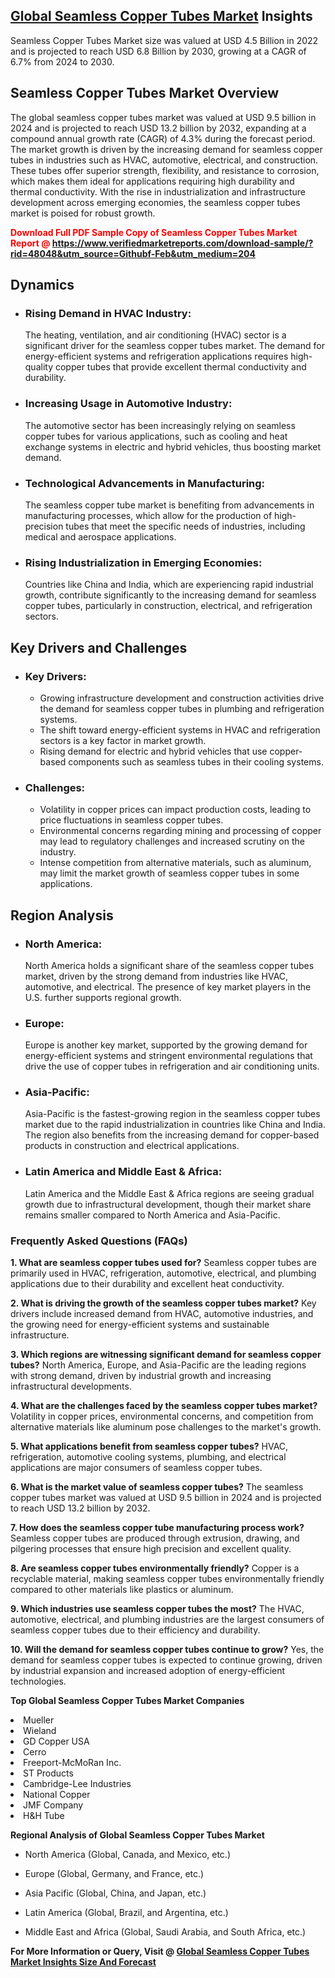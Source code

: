 <h2><a href="https://www.verifiedmarketreports.com/download-sample/?rid=48048&amp;utm_source=Githubf&amp;utm_medium=204" target="_blank">Global Seamless Copper Tubes Market</a> Insights</h2><p>Seamless Copper Tubes Market size was valued at USD 4.5 Billion in 2022 and is projected to reach USD 6.8 Billion by 2030, growing at a CAGR of 6.7% from 2024 to 2030.</p><p><h2>Seamless Copper Tubes Market Overview</h2> <p>The global seamless copper tubes market was valued at USD 9.5 billion in 2024 and is projected to reach USD 13.2 billion by 2032, expanding at a compound annual growth rate (CAGR) of 4.3% during the forecast period. The market growth is driven by the increasing demand for seamless copper tubes in industries such as HVAC, automotive, electrical, and construction. These tubes offer superior strength, flexibility, and resistance to corrosion, which makes them ideal for applications requiring high durability and thermal conductivity. With the rise in industrialization and infrastructure development across emerging economies, the seamless copper tubes market is poised for robust growth.</p> <p><strong><p><span class=""><span style="color: #ff0000;"><strong>Download Full PDF Sample Copy of Seamless Copper Tubes Market Report</strong> @ </span><a href="https://www.verifiedmarketreports.com/download-sample/?rid=48048&amp;utm_source=Githubf-Feb&amp;utm_medium=204" target="_blank">https://www.verifiedmarketreports.com/download-sample/?rid=48048&amp;utm_source=Githubf-Feb&amp;utm_medium=204</a></span></p></strong></p> <h2>Dynamics</h2> <ul> <li><h3>Rising Demand in HVAC Industry:</h3> The heating, ventilation, and air conditioning (HVAC) sector is a significant driver for the seamless copper tubes market. The demand for energy-efficient systems and refrigeration applications requires high-quality copper tubes that provide excellent thermal conductivity and durability.</li> <li><h3>Increasing Usage in Automotive Industry:</h3> The automotive sector has been increasingly relying on seamless copper tubes for various applications, such as cooling and heat exchange systems in electric and hybrid vehicles, thus boosting market demand.</li> <li><h3>Technological Advancements in Manufacturing:</h3> The seamless copper tube market is benefiting from advancements in manufacturing processes, which allow for the production of high-precision tubes that meet the specific needs of industries, including medical and aerospace applications.</li> <li><h3>Rising Industrialization in Emerging Economies:</h3> Countries like China and India, which are experiencing rapid industrial growth, contribute significantly to the increasing demand for seamless copper tubes, particularly in construction, electrical, and refrigeration sectors.</li> </ul> <h2>Key Drivers and Challenges</h2> <ul> <li><h3>Key Drivers:</h3> <ul> <li>Growing infrastructure development and construction activities drive the demand for seamless copper tubes in plumbing and refrigeration systems.</li> <li>The shift toward energy-efficient systems in HVAC and refrigeration sectors is a key factor in market growth.</li> <li>Rising demand for electric and hybrid vehicles that use copper-based components such as seamless tubes in their cooling systems.</li> </ul> </li> <li><h3>Challenges:</h3> <ul> <li>Volatility in copper prices can impact production costs, leading to price fluctuations in seamless copper tubes.</li> <li>Environmental concerns regarding mining and processing of copper may lead to regulatory challenges and increased scrutiny on the industry.</li> <li>Intense competition from alternative materials, such as aluminum, may limit the market growth of seamless copper tubes in some applications.</li> </ul> </li> </ul> <h2>Region Analysis</h2> <ul> <li><h3>North America:</h3> North America holds a significant share of the seamless copper tubes market, driven by the strong demand from industries like HVAC, automotive, and electrical. The presence of key market players in the U.S. further supports regional growth.</li> <li><h3>Europe:</h3> Europe is another key market, supported by the growing demand for energy-efficient systems and stringent environmental regulations that drive the use of copper tubes in refrigeration and air conditioning units.</li> <li><h3>Asia-Pacific:</h3> Asia-Pacific is the fastest-growing region in the seamless copper tubes market due to the rapid industrialization in countries like China and India. The region also benefits from the increasing demand for copper-based products in construction and electrical applications.</li> <li><h3>Latin America and Middle East & Africa:</h3> Latin America and the Middle East & Africa regions are seeing gradual growth due to infrastructural development, though their market share remains smaller compared to North America and Asia-Pacific.</li> </ul> <h3>Frequently Asked Questions (FAQs)</h3> <p><strong>1. What are seamless copper tubes used for?</strong> Seamless copper tubes are primarily used in HVAC, refrigeration, automotive, electrical, and plumbing applications due to their durability and excellent heat conductivity.</p> <p><strong>2. What is driving the growth of the seamless copper tubes market?</strong> Key drivers include increased demand from HVAC, automotive industries, and the growing need for energy-efficient systems and sustainable infrastructure.</p> <p><strong>3. Which regions are witnessing significant demand for seamless copper tubes?</strong> North America, Europe, and Asia-Pacific are the leading regions with strong demand, driven by industrial growth and increasing infrastructural developments.</p> <p><strong>4. What are the challenges faced by the seamless copper tubes market?</strong> Volatility in copper prices, environmental concerns, and competition from alternative materials like aluminum pose challenges to the market's growth.</p> <p><strong>5. What applications benefit from seamless copper tubes?</strong> HVAC, refrigeration, automotive cooling systems, plumbing, and electrical applications are major consumers of seamless copper tubes.</p> <p><strong>6. What is the market value of seamless copper tubes?</strong> The seamless copper tubes market was valued at USD 9.5 billion in 2024 and is projected to reach USD 13.2 billion by 2032.</p> <p><strong>7. How does the seamless copper tube manufacturing process work?</strong> Seamless copper tubes are produced through extrusion, drawing, and pilgering processes that ensure high precision and excellent quality.</p> <p><strong>8. Are seamless copper tubes environmentally friendly?</strong> Copper is a recyclable material, making seamless copper tubes environmentally friendly compared to other materials like plastics or aluminum.</p> <p><strong>9. Which industries use seamless copper tubes the most?</strong> The HVAC, automotive, electrical, and plumbing industries are the largest consumers of seamless copper tubes due to their efficiency and durability.</p> <p><strong>10. Will the demand for seamless copper tubes continue to grow?</strong> Yes, the demand for seamless copper tubes is expected to continue growing, driven by industrial expansion and increased adoption of energy-efficient technologies.</p> </p><p><strong>Top Global Seamless Copper Tubes Market Companies</strong></p><div data-test-id=""><p><li>Mueller</li><li> Wieland</li><li> GD Copper USA</li><li> Cerro</li><li> Freeport-McMoRan Inc.</li><li> ST Products</li><li> Cambridge-Lee Industries</li><li> National Copper</li><li> JMF Company</li><li> H&H Tube</li></p><div><strong>Regional Analysis of&nbsp;Global Seamless Copper Tubes Market</strong></div><ul><li dir="ltr"><p dir="ltr">North America&nbsp;(Global, Canada, and Mexico, etc.)</p></li><li dir="ltr"><p dir="ltr">Europe (Global, Germany, and France, etc.)</p></li><li dir="ltr"><p dir="ltr">Asia Pacific&nbsp;(Global, China, and Japan, etc.)</p></li><li dir="ltr"><p dir="ltr">Latin America&nbsp;(Global, Brazil, and Argentina, etc.)</p></li><li dir="ltr">Middle East and Africa&nbsp;(Global, Saudi Arabia, and South Africa, etc.)</li></ul><p><strong>For More Information or Query, Visit @&nbsp;</strong><strong><a href="https://www.verifiedmarketreports.com/product/global-seamless-copper-tubes-market-2019-by-manufacturers-regions-type-and-application-forecast-to-2024/?utm_source=Githubf&amp;utm_medium=204" target="_blank">Global Seamless Copper Tubes Market Insights Size And Forecast</a></strong></p></div>
